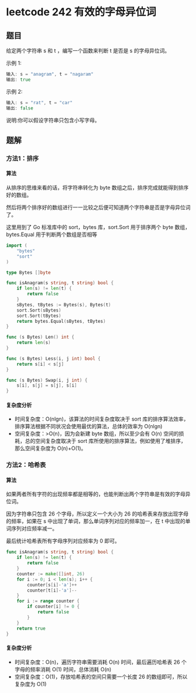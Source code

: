 # leetcode 242 有效的字母异位词

## 题目

给定两个字符串 s 和 t ，编写一个函数来判断 t 是否是 s 的字母异位词。

示例 1:
```go
输入: s = "anagram", t = "nagaram"
输出: true
```


示例 2:
```go
输入: s = "rat", t = "car"
输出: false
```

说明:你可以假设字符串只包含小写字母。

## 题解

### 方法1：排序

#### 算法

从排序的思维来看的话，将字符串转化为 byte 数组之后，排序完成就能得到排序好的数组。

然后将两个排序好的数组进行一一比较之后便可知道两个字符串是否是字母异位词了。

这里用到了 Go 标准库中的 sort，bytes 库，sort.Sort 用于排序两个 byte 数组，bytes.Equal 用于判断两个数组是否相等

```go
import (
	"bytes"
	"sort"
)

type Bytes []byte

func isAnagram(s string, t string) bool {
	if len(s) != len(t) {
		return false
	}
	sBytes, tBytes := Bytes(s), Bytes(t)
	sort.Sort(sBytes)
	sort.Sort(tBytes)
	return bytes.Equal(sBytes, tBytes)
}

func (s Bytes) Len() int {
	return len(s)
}

func (s Bytes) Less(i, j int) bool {
	return s[i] < s[j]
}

func (s Bytes) Swap(i, j int) {
	s[i], s[j] = s[j], s[i]
}
```

#### 复杂度分析

- 时间复杂度：O(nlgn)，该算法的时间复杂度取决于 sort 库的排序算法效率，排序算法根据不同状况会使用最优的算法，总体的效率为 O(nlgn)
- 空间复杂度：>O(n)，因为会新建 byte 数组，所以至少会有 O(n) 空间的损耗，总的空间复杂度取决于 sort 库所使用的排序算法，例如使用了堆排序，那么空间复杂度为 O(n)+O(1)。

### 方法2：哈希表

#### 算法

如果两者所有字符的出现频率都是相等的，也能判断出两个字符串是有效的字母异位词。

因为字符串只包含 26 个字母，所以定义一个大小为 26 的哈希表来存放出现字母的频率，如果在 s 中出现了单词，那么单词序列对应的频率加一，在 t 中出现的单词序列对应频率减一。

最后统计哈希表所有字母序列对应频率为 0 即可。

```go
func isAnagram(s string, t string) bool {
	if len(s) != len(t) {
		return false
	}
	counter := make([]int, 26)
	for i := 0; i < len(s); i++ {
		counter[s[i]-'a']++
		counter[t[i]-'a']--
	}
	for i := range counter {
		if counter[i] != 0 {
			return false
		}
	}
	return true
}
```

#### 复杂度分析

- 时间复杂度：O(n)，遍历字符串需要消耗 O(n) 时间，最后遍历哈希表 26 个字母的频率消耗 O(1) 时间，总体消耗 O(n)
- 空间复杂度：O(1)，存放哈希表的空间只需要一个长度 26 的数组即可，所以复杂度为 O(1)
